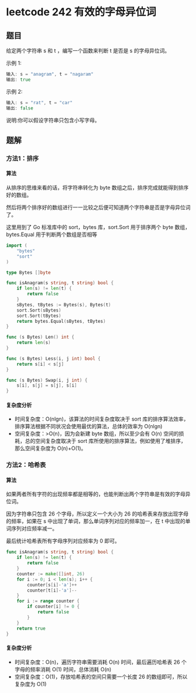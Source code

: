 # leetcode 242 有效的字母异位词

## 题目

给定两个字符串 s 和 t ，编写一个函数来判断 t 是否是 s 的字母异位词。

示例 1:
```go
输入: s = "anagram", t = "nagaram"
输出: true
```


示例 2:
```go
输入: s = "rat", t = "car"
输出: false
```

说明:你可以假设字符串只包含小写字母。

## 题解

### 方法1：排序

#### 算法

从排序的思维来看的话，将字符串转化为 byte 数组之后，排序完成就能得到排序好的数组。

然后将两个排序好的数组进行一一比较之后便可知道两个字符串是否是字母异位词了。

这里用到了 Go 标准库中的 sort，bytes 库，sort.Sort 用于排序两个 byte 数组，bytes.Equal 用于判断两个数组是否相等

```go
import (
	"bytes"
	"sort"
)

type Bytes []byte

func isAnagram(s string, t string) bool {
	if len(s) != len(t) {
		return false
	}
	sBytes, tBytes := Bytes(s), Bytes(t)
	sort.Sort(sBytes)
	sort.Sort(tBytes)
	return bytes.Equal(sBytes, tBytes)
}

func (s Bytes) Len() int {
	return len(s)
}

func (s Bytes) Less(i, j int) bool {
	return s[i] < s[j]
}

func (s Bytes) Swap(i, j int) {
	s[i], s[j] = s[j], s[i]
}
```

#### 复杂度分析

- 时间复杂度：O(nlgn)，该算法的时间复杂度取决于 sort 库的排序算法效率，排序算法根据不同状况会使用最优的算法，总体的效率为 O(nlgn)
- 空间复杂度：>O(n)，因为会新建 byte 数组，所以至少会有 O(n) 空间的损耗，总的空间复杂度取决于 sort 库所使用的排序算法，例如使用了堆排序，那么空间复杂度为 O(n)+O(1)。

### 方法2：哈希表

#### 算法

如果两者所有字符的出现频率都是相等的，也能判断出两个字符串是有效的字母异位词。

因为字符串只包含 26 个字母，所以定义一个大小为 26 的哈希表来存放出现字母的频率，如果在 s 中出现了单词，那么单词序列对应的频率加一，在 t 中出现的单词序列对应频率减一。

最后统计哈希表所有字母序列对应频率为 0 即可。

```go
func isAnagram(s string, t string) bool {
	if len(s) != len(t) {
		return false
	}
	counter := make([]int, 26)
	for i := 0; i < len(s); i++ {
		counter[s[i]-'a']++
		counter[t[i]-'a']--
	}
	for i := range counter {
		if counter[i] != 0 {
			return false
		}
	}
	return true
}
```

#### 复杂度分析

- 时间复杂度：O(n)，遍历字符串需要消耗 O(n) 时间，最后遍历哈希表 26 个字母的频率消耗 O(1) 时间，总体消耗 O(n)
- 空间复杂度：O(1)，存放哈希表的空间只需要一个长度 26 的数组即可，所以复杂度为 O(1)
